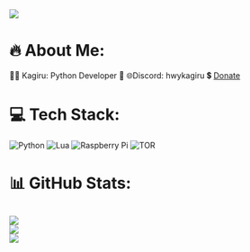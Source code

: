 [![](https://visitcount.itsvg.in/api?id=HWYkagiru&icon=5&color=1)](https://visitcount.itsvg.in/api?id=HWYkagiru&icon=5&color=1)
---
# 🔥 About Me:
👨‍💻️ Kagiru: Python Developer 🐍
🌐Discord:  hwykagiru
💲 [Donate](https://ko-fi.com/kagiru)


# 💻 Tech Stack:
![Python](https://img.shields.io/badge/python-3670A0?style=flat-square&logo=python&logoColor=ffdd54) ![Lua](https://img.shields.io/badge/lua-3670A0?style=flat-square&logo=lua&logoColor=2C2F65) ![Raspberry Pi](https://img.shields.io/badge/-RaspberryPi-C51A4A?style=flat-square&logo=Raspberry-Pi) ![TOR](https://img.shields.io/badge/tor-%237E4798.svg?style=flat-square&logo=tor-project&logoColor=white)
# 📊 GitHub Stats:
![](https://github-readme-stats.vercel.app/api?username=HWYkagiru&theme=onedark&hide_border=false&include_all_commits=true&count_private=false)<br/>
![](https://github-readme-streak-stats.herokuapp.com/?user=HWYkagiru&theme=onedark&hide_border=false)<br/>
![](https://github-readme-stats.vercel.app/api/top-langs/?username=HWYkagiru&theme=onedark&hide_border=false&include_all_commits=true&count_private=false&layout=compact)
---

